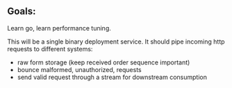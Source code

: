 ## Goals:
Learn go, learn performance tuning.

This will be a single binary deployment service.
It should pipe incoming http requests to different systems:
- raw form storage (keep received order sequence important)
- bounce malformed, unauthorized, requests
- send valid request through a stream for downstream consumption
